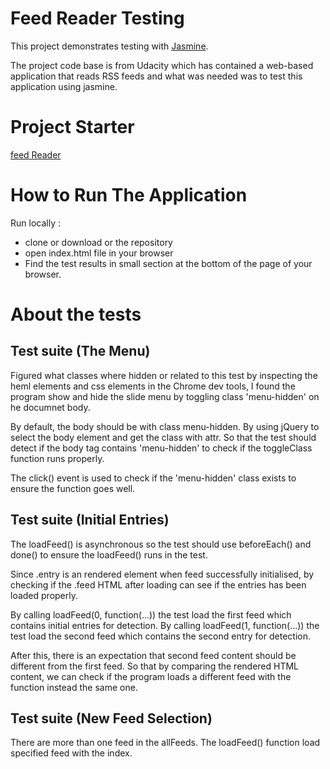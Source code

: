 
# Feed Reader Testing

This project demonstrates testing with [Jasmine](https://jasmine.github.io/).

The project code base is from Udacity which has contained a web-based application that reads RSS feeds and 
what was needed was to test this application using jasmine.

# Project Starter

[feed Reader](http://github.com/udacity/frontend-nanodegree-feedreader)

# How to Run The Application

Run locally :

* clone or download or  the repository
* open index.html file in your browser
* Find the test results in small section at the bottom of the page  of your browser.

# About the tests

## Test suite (The Menu)

Figured what classes where hidden or related to this test by inspecting the heml elements and css elements in the Chrome dev tools, I found the program show and hide the slide menu by toggling class 'menu-hidden' on he documnet body.

By default, the body should be with class menu-hidden. By using jQuery to select the body element and get the class with attr. So that the test should detect if the body tag contains 'menu-hidden' to check if the toggleClass function runs properly.

The click() event is used to check if the 'menu-hidden' class exists to ensure the function goes well.

## Test suite (Initial Entries)

The loadFeed() is asynchronous so the test should use beforeEach() and done() to ensure the loadFeed() runs in the test.

Since .entry is an rendered element when feed successfully initialised, by checking if the .feed HTML after loading can see if the entries has been loaded properly.


By calling loadFeed(0, function(...)) the test load the first feed which contains initial entries for detection.
By calling loadFeed(1, function(...)) the test load the second feed which contains the second entry for detection.

After this, there is an expectation that  second feed content should be different from the first feed. So that by comparing the rendered HTML content, we can check if the program loads a different feed with the function instead the same one.

## Test suite (New Feed Selection)

There are more than one feed in the allFeeds. The loadFeed() function load specified feed with the index.
